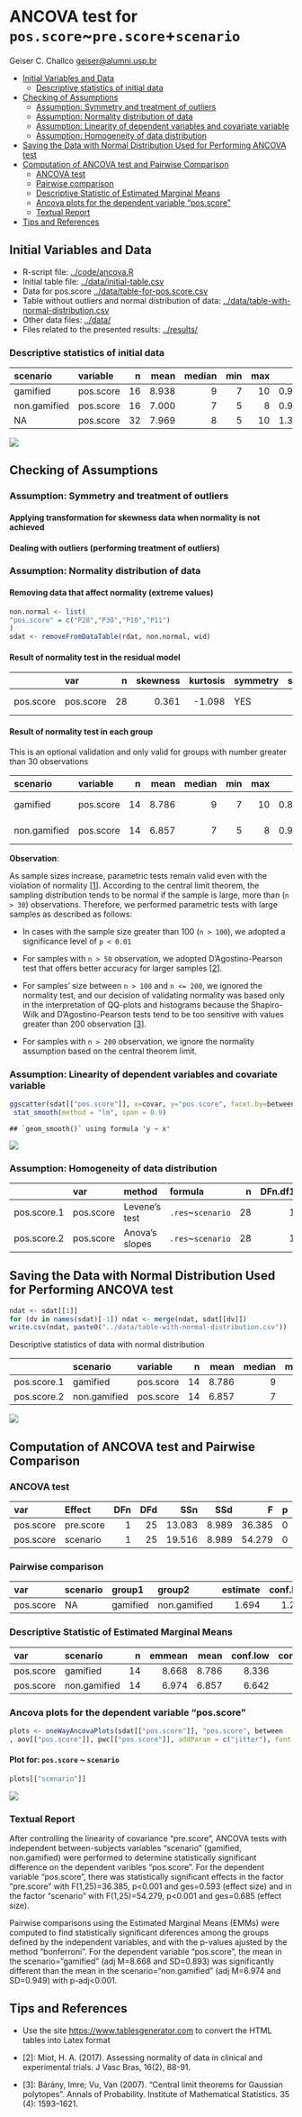 ANCOVA test for `pos.score`\~`pre.score`+`scenario`
================
Geiser C. Challco <geiser@alumni.usp.br>

-   [Initial Variables and Data](#initial-variables-and-data)
    -   [Descriptive statistics of initial
        data](#descriptive-statistics-of-initial-data)
-   [Checking of Assumptions](#checking-of-assumptions)
    -   [Assumption: Symmetry and treatment of
        outliers](#assumption-symmetry-and-treatment-of-outliers)
    -   [Assumption: Normality distribution of
        data](#assumption-normality-distribution-of-data)
    -   [Assumption: Linearity of dependent variables and covariate
        variable](#assumption-linearity-of-dependent-variables-and-covariate-variable)
    -   [Assumption: Homogeneity of data
        distribution](#assumption-homogeneity-of-data-distribution)
-   [Saving the Data with Normal Distribution Used for Performing ANCOVA
    test](#saving-the-data-with-normal-distribution-used-for-performing-ancova-test)
-   [Computation of ANCOVA test and Pairwise
    Comparison](#computation-of-ancova-test-and-pairwise-comparison)
    -   [ANCOVA test](#ancova-test)
    -   [Pairwise comparison](#pairwise-comparison)
    -   [Descriptive Statistic of Estimated Marginal
        Means](#descriptive-statistic-of-estimated-marginal-means)
    -   [Ancova plots for the dependent variable
        “pos.score”](#ancova-plots-for-the-dependent-variable-pos.score)
    -   [Textual Report](#textual-report)
-   [Tips and References](#tips-and-references)

## Initial Variables and Data

-   R-script file: [../code/ancova.R](../code/ancova.R)
-   Initial table file:
    [../data/initial-table.csv](../data/initial-table.csv)
-   Data for pos.score
    [../data/table-for-pos.score.csv](../data/table-for-pos.score.csv)
-   Table without outliers and normal distribution of data:
    [../data/table-with-normal-distribution.csv](../data/table-with-normal-distribution.csv)
-   Other data files: [../data/](../data/)
-   Files related to the presented results: [../results/](../results/)

### Descriptive statistics of initial data

| scenario     | variable  |   n |  mean | median | min | max |    sd |    se |    ci | iqr | symmetry | skewness | kurtosis |
|:-------------|:----------|----:|------:|-------:|----:|----:|------:|------:|------:|----:|:---------|---------:|---------:|
| gamified     | pos.score |  16 | 8.938 |      9 |   7 |  10 | 0.929 | 0.232 | 0.495 |   2 | YES      |   -0.357 |   -1.021 |
| non.gamified | pos.score |  16 | 7.000 |      7 |   5 |   8 | 0.966 | 0.242 | 0.515 |   2 | YES      |   -0.416 |   -1.135 |
| NA           | pos.score |  32 | 7.969 |      8 |   5 |  10 | 1.356 | 0.240 | 0.489 |   2 | YES      |   -0.171 |   -0.826 |

![](ancova_files/figure-gfm/unnamed-chunk-5-1.png)<!-- -->

## Checking of Assumptions

### Assumption: Symmetry and treatment of outliers

#### Applying transformation for skewness data when normality is not achieved

#### Dealing with outliers (performing treatment of outliers)

### Assumption: Normality distribution of data

#### Removing data that affect normality (extreme values)

``` r
non.normal <- list(
"pos.score" = c("P28","P30","P10","P11")
)
sdat <- removeFromDataTable(rdat, non.normal, wid)
```

#### Result of normality test in the residual model

|           | var       |   n | skewness | kurtosis | symmetry | statistic | method       |     p | p.signif | normality |
|:----------|:----------|----:|---------:|---------:|:---------|----------:|:-------------|------:|:---------|:----------|
| pos.score | pos.score |  28 |    0.361 |   -1.098 | YES      |     0.933 | Shapiro-Wilk | 0.073 | ns       | YES       |

#### Result of normality test in each group

This is an optional validation and only valid for groups with number
greater than 30 observations

| scenario     | variable  |   n |  mean | median | min | max |    sd |    se |    ci |  iqr | normality | method       | statistic |     p | p.signif |
|:-------------|:----------|----:|------:|-------:|----:|----:|------:|------:|------:|-----:|:----------|:-------------|----------:|------:|:---------|
| gamified     | pos.score |  14 | 8.786 |      9 |   7 |  10 | 0.893 | 0.239 | 0.515 | 1.00 | YES       | Shapiro-Wilk |     0.889 | 0.079 | ns       |
| non.gamified | pos.score |  14 | 6.857 |      7 |   5 |   8 | 0.949 | 0.254 | 0.548 | 1.75 | YES       | Shapiro-Wilk |     0.882 | 0.063 | ns       |

**Observation**:

As sample sizes increase, parametric tests remain valid even with the
violation of normality \[[1](#references)\]. According to the central
limit theorem, the sampling distribution tends to be normal if the
sample is large, more than (`n > 30`) observations. Therefore, we
performed parametric tests with large samples as described as follows:

-   In cases with the sample size greater than 100 (`n > 100`), we
    adopted a significance level of `p < 0.01`

-   For samples with `n > 50` observation, we adopted D’Agostino-Pearson
    test that offers better accuracy for larger samples
    \[[2](#references)\].

-   For samples’ size between `n > 100` and `n <= 200`, we ignored the
    normality test, and our decision of validating normality was based
    only in the interpretation of QQ-plots and histograms because the
    Shapiro-Wilk and D’Agostino-Pearson tests tend to be too sensitive
    with values greater than 200 observation \[[3](#references)\].

-   For samples with `n > 200` observation, we ignore the normality
    assumption based on the central theorem limit.

### Assumption: Linearity of dependent variables and covariate variable

``` r
ggscatter(sdat[["pos.score"]], x=covar, y="pos.score", facet.by=between, short.panel.labs = F) + 
 stat_smooth(method = "lm", span = 0.9)
```

    ## `geom_smooth()` using formula 'y ~ x'

![](/home/rstudio/report/ancova/6c96a7f0184c1825/results/ancova_files/figure-gfm/unnamed-chunk-11-1.png)<!-- -->

### Assumption: Homogeneity of data distribution

|             | var       | method         | formula            |   n | DFn.df1 | DFd.df2 | statistic |     p | p.signif |
|:------------|:----------|:---------------|:-------------------|----:|--------:|--------:|----------:|------:|:---------|
| pos.score.1 | pos.score | Levene’s test  | `.res`\~`scenario` |  28 |       1 |      26 |     0.281 | 0.600 | ns       |
| pos.score.2 | pos.score | Anova’s slopes | `.res`\~`scenario` |  28 |       1 |      24 |     0.032 | 0.859 | ns       |

## Saving the Data with Normal Distribution Used for Performing ANCOVA test

``` r
ndat <- sdat[[1]]
for (dv in names(sdat)[-1]) ndat <- merge(ndat, sdat[[dv]])
write.csv(ndat, paste0("../data/table-with-normal-distribution.csv"))
```

Descriptive statistics of data with normal distribution

|             | scenario     | variable  |   n |  mean | median | min | max |    sd |    se |    ci |  iqr |
|:------------|:-------------|:----------|----:|------:|-------:|----:|----:|------:|------:|------:|-----:|
| pos.score.1 | gamified     | pos.score |  14 | 8.786 |      9 |   7 |  10 | 0.893 | 0.239 | 0.515 | 1.00 |
| pos.score.2 | non.gamified | pos.score |  14 | 6.857 |      7 |   5 |   8 | 0.949 | 0.254 | 0.548 | 1.75 |

![](/home/rstudio/report/ancova/6c96a7f0184c1825/results/ancova_files/figure-gfm/unnamed-chunk-17-1.png)<!-- -->

## Computation of ANCOVA test and Pairwise Comparison

### ANCOVA test

| var       | Effect    | DFn | DFd |    SSn |   SSd |      F |   p |   ges | p.signif |
|:----------|:----------|----:|----:|-------:|------:|-------:|----:|------:|:---------|
| pos.score | pre.score |   1 |  25 | 13.083 | 8.989 | 36.385 |   0 | 0.593 | \*\*\*\* |
| pos.score | scenario  |   1 |  25 | 19.516 | 8.989 | 54.279 |   0 | 0.685 | \*\*\*\* |

### Pairwise comparison

| var       | scenario | group1   | group2       | estimate | conf.low | conf.high |   se | statistic |   p | p.adj | p.adj.signif |
|:----------|:---------|:---------|:-------------|---------:|---------:|----------:|-----:|----------:|----:|------:|:-------------|
| pos.score | NA       | gamified | non.gamified |    1.694 |    1.221 |     2.168 | 0.23 |     7.367 |   0 |     0 | \*\*\*\*     |

### Descriptive Statistic of Estimated Marginal Means

| var       | scenario     |   n | emmean |  mean | conf.low | conf.high |    sd | sd.emms | se.emms |
|:----------|:-------------|----:|-------:|------:|---------:|----------:|------:|--------:|--------:|
| pos.score | gamified     |  14 |  8.668 | 8.786 |    8.336 |     9.001 | 0.893 |   0.604 |   0.161 |
| pos.score | non.gamified |  14 |  6.974 | 6.857 |    6.642 |     7.307 | 0.949 |   0.604 |   0.161 |

### Ancova plots for the dependent variable “pos.score”

``` r
plots <- oneWayAncovaPlots(sdat[["pos.score"]], "pos.score", between
, aov[["pos.score"]], pwc[["pos.score"]], addParam = c("jitter"), font.label.size=16, step.increase=0.25)
```

#### Plot for: `pos.score` \~ `scenario`

``` r
plots[["scenario"]]
```

![](/home/rstudio/report/ancova/6c96a7f0184c1825/results/ancova_files/figure-gfm/unnamed-chunk-25-1.png)<!-- -->

### Textual Report

After controlling the linearity of covariance “pre.score”, ANCOVA tests
with independent between-subjects variables “scenario” (gamified,
non.gamified) were performed to determine statistically significant
difference on the dependent varibles “pos.score”. For the dependent
variable “pos.score”, there was statistically significant effects in the
factor “pre.score” with F(1,25)=36.385, p&lt;0.001 and ges=0.593 (effect
size) and in the factor “scenario” with F(1,25)=54.279, p&lt;0.001 and
ges=0.685 (effect size).

Pairwise comparisons using the Estimated Marginal Means (EMMs) were
computed to find statistically significant diferences among the groups
defined by the independent variables, and with the p-values ajusted by
the method “bonferroni”. For the dependent variable “pos.score”, the
mean in the scenario=“gamified” (adj M=8.668 and SD=0.893) was
significantly different than the mean in the scenario=“non.gamified”
(adj M=6.974 and SD=0.949) with p-adj&lt;0.001.

## Tips and References

-   Use the site <https://www.tablesgenerator.com> to convert the HTML
    tables into Latex format

-   \[2\]: Miot, H. A. (2017). Assessing normality of data in clinical
    and experimental trials. J Vasc Bras, 16(2), 88-91.

-   \[3\]: Bárány, Imre; Vu, Van (2007). “Central limit theorems for
    Gaussian polytopes”. Annals of Probability. Institute of
    Mathematical Statistics. 35 (4): 1593–1621.
